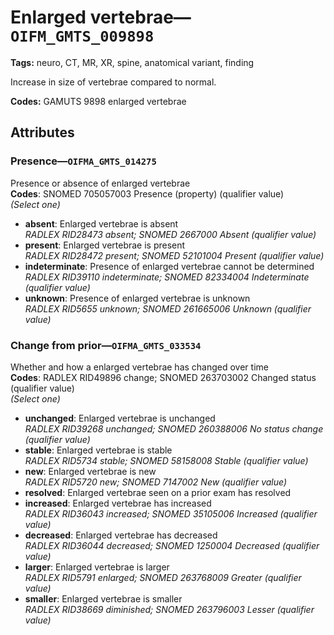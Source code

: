 # Enlarged vertebrae—`OIFM_GMTS_009898`

**Tags:** neuro, CT, MR, XR, spine, anatomical variant, finding

Increase in size of vertebrae compared to normal.

**Codes:** GAMUTS 9898 enlarged vertebrae

## Attributes

### Presence—`OIFMA_GMTS_014275`

Presence or absence of enlarged vertebrae  
**Codes**: SNOMED 705057003 Presence (property) (qualifier value)  
*(Select one)*

- **absent**: Enlarged vertebrae is absent  
_RADLEX RID28473 absent; SNOMED 2667000 Absent (qualifier value)_
- **present**: Enlarged vertebrae is present  
_RADLEX RID28472 present; SNOMED 52101004 Present (qualifier value)_
- **indeterminate**: Presence of enlarged vertebrae cannot be determined  
_RADLEX RID39110 indeterminate; SNOMED 82334004 Indeterminate (qualifier value)_
- **unknown**: Presence of enlarged vertebrae is unknown  
_RADLEX RID5655 unknown; SNOMED 261665006 Unknown (qualifier value)_

### Change from prior—`OIFMA_GMTS_033534`

Whether and how a enlarged vertebrae has changed over time  
**Codes**: RADLEX RID49896 change; SNOMED 263703002 Changed status (qualifier value)  
*(Select one)*

- **unchanged**: Enlarged vertebrae is unchanged  
_RADLEX RID39268 unchanged; SNOMED 260388006 No status change (qualifier value)_
- **stable**: Enlarged vertebrae is stable  
_RADLEX RID5734 stable; SNOMED 58158008 Stable (qualifier value)_
- **new**: Enlarged vertebrae is new  
_RADLEX RID5720 new; SNOMED 7147002 New (qualifier value)_
- **resolved**: Enlarged vertebrae seen on a prior exam has resolved  
- **increased**: Enlarged vertebrae has increased  
_RADLEX RID36043 increased; SNOMED 35105006 Increased (qualifier value)_
- **decreased**: Enlarged vertebrae has decreased  
_RADLEX RID36044 decreased; SNOMED 1250004 Decreased (qualifier value)_
- **larger**: Enlarged vertebrae is larger  
_RADLEX RID5791 enlarged; SNOMED 263768009 Greater (qualifier value)_
- **smaller**: Enlarged vertebrae is smaller  
_RADLEX RID38669 diminished; SNOMED 263796003 Lesser (qualifier value)_